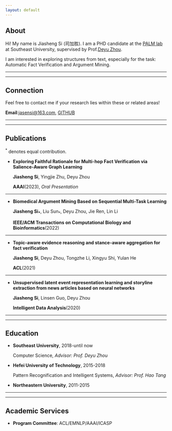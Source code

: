 ```yaml
---
layout: default
---
```



## About
Hi! My name is Jiasheng Si (司加胜). I am a PHD candidate at the [PALM lab](http://palm.seu.edu.cn/) at Southeast University, supervised by Prof.[Deyu Zhou](http://palm.seu.edu.cn/zhoudeyu/Home.html).

I am interested in exploring structures from text, especially for the task: Automatic Fact Verification and Argument Mining.

---
---

## Connection
Feel free to contact me if your research lies within these or related areas!

**Email**:jasensi@163.com, [GITHUB](https://github.com/jasenchn)

---
---


## Publications

<sup>*</sup> denotes equal contribution.

- **Exploring Faithful Rationale for Multi-hop Fact Verification via Salience-Aware Graph Learning**

  **Jiasheng Si**, Yingjie Zhu, Deyu Zhou
  
  **AAAI**(2023), *Oral Presentation*
  
 ---
 
- **Biomedical Argument Mining Based on Sequential Multi-Task Learning**

  **Jiasheng Si<sub>*</sub>**, Liu Sun<sub>*</sub>, Deyu Zhou, Jie Ren, Lin Li
  
  **IEEE/ACM Transactions on Computational Biology and Bioinformatics**(2022) 
  
 ---

- **Topic-aware evidence reasoning and stance-aware aggregation for fact verification**

  **Jiasheng Si**, Deyu Zhou, Tongzhe Li, Xingyu Shi, Yulan He
  
  **ACL**(2021)
  
---
  
- **Unsupervised latent event representation learning and storyline extraction from news articles based on neural networks**

  **Jiasheng Si**, Linsen Guo, Deyu Zhou
  
  **Intelligent Data Analysis**(2020)

---
---
  
  
## Education
  
- **Southeast University**, 2018-until now
  
  Computer Science, *Advisor: Prof. Deyu Zhou*
  
- **Hefei University of Technology**, 2015-2018
    
  Pattern Recognification and Intelligent Systems, *Advisor: Prof. Hao Tang*
  
- **Northeastern University**, 2011-2015
    
---    
---

## Academic Services
- **Program Committee**: ACL/EMNLP/AAAI/ICASP


